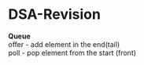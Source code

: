 # DSA-Revision
<b>Queue</b><br />
  offer - add element in the end(tail)<br />
  poll - pop element from the start (front)
